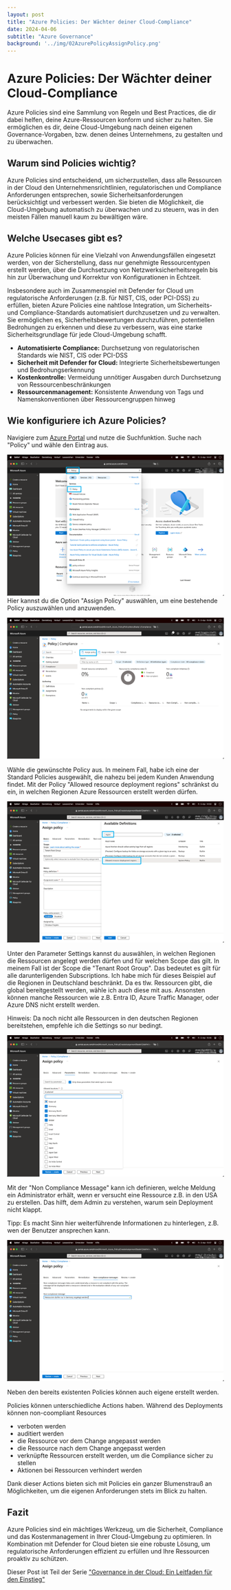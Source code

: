 ```yaml
---
layout: post
title: "Azure Policies: Der Wächter deiner Cloud-Compliance"
date: 2024-04-06
subtitle: "Azure Governance"
background: '../img/02AzurePolicyAssignPolicy.png'
---
```

# Azure Policies: Der Wächter deiner Cloud-Compliance

Azure Policies sind eine Sammlung von Regeln und Best Practices, die dir dabei helfen, deine Azure-Ressourcen konform und sicher zu halten. Sie ermöglichen es dir, deine Cloud-Umgebung nach deinen eigenen Governance-Vorgaben, bzw. denen deines Unternehmens, zu gestalten und zu überwachen.

## Warum sind Policies wichtig?

Azure Policies sind entscheidend, um sicherzustellen, dass alle Ressourcen in der Cloud den Unternehmensrichtlinien, regulatorischen und Compliance Anforderungen entsprechen, sowie Sicherheitsanforderungen berücksichtigt und verbessert werden. Sie bieten die Möglichkeit, die Cloud-Umgebung automatisch zu überwachen und zu steuern, was in den meisten Fällen manuell kaum zu bewältigen wäre.

## Welche Usecases gibt es?

Azure Policies können für eine Vielzahl von Anwendungsfällen eingesetzt werden, von der Sicherstellung, dass nur genehmigte Ressourcentypen erstellt werden, über die Durchsetzung von Netzwerksicherheitsregeln bis hin zur Überwachung und Korrektur von Konfigurationen in Echtzeit.

Insbesondere auch im Zusammenspiel mit Defender for Cloud um regulatorische Anforderungen (z.B. für NIST, CIS, oder PCI-DSS) zu erfüllen, bieten Azure Policies eine nahtlose Integration, um Sicherheits- und Compliance-Standards automatisiert durchzusetzen und zu verwalten. Sie ermöglichen es, Sicherheitsbewertungen durchzuführen, potentiellen Bedrohungen zu erkennen und diese zu verbessern, was eine starke Sicherheitsgrundlage für jede Cloud-Umgebung schafft.

- **Automatisierte Compliance:** Durchsetzung von regulatorischen Standards wie NIST, CIS oder PCI-DSS
- **Sicherheit mit Defender for Cloud:** Integrierte Sicherheitsbewertungen und Bedrohungserkennung
- **Kostenkontrolle:** Vermeidung unnötiger Ausgaben durch Durchsetzung von Ressourcenbeschränkungen
- **Ressourcenmanagement:** Konsistente Anwendung von Tags und Namenskonventionen über Ressourcengruppen hinweg

## Wie konfiguriere ich Azure Policies?

Navigiere zum [Azure Portal](https://portal.azure.com) und nutze die Suchfunktion. Suche nach "Policy" und wähle den Eintrag aus.

![Azure Policy suchen](../img/01AzurePolicy.png)
Hier kannst du die Option "Assign Policy" auswählen, um eine bestehende Policy auszuwählen und anzuwenden.

![Assign Azure Policy](../img/02AzurePolicyAssignPolicy.png)

Wähle die gewünschte Policy aus. In meinem Fall, habe ich eine der Standard Policies ausgewählt, die nahezu bei jedem Kunden Anwendung findet. Mit der Policy "Allowed resource deployment regions" schränkst du ein, in welchen Regionen Azure Ressourcen erstellt werden dürfen.

![Azure Policy konfigurieren](../img/03AzurePolicyAssignBasic.png)

Unter den Parameter Settings kannst du auswählen, in welchen Regionen die Ressourcen angelegt werden dürfen und für welchen Scope das gilt. In meinem Fall ist der Scope die "Tenant Root Group". Das bedeutet es gilt für alle darunterligenden Subscriptions. Ich habe mich für dieses Beispiel auf die Regionen in Deutschland beschränkt. Da es tlw. Ressourcen gibt, die global bereitgestellt werden, wähle ich auch diese mit aus. Ansonsten können manche Ressourcen wie z.B. Entra ID, Azure Traffic Manager, oder Azure DNS nicht erstellt werden.

Hinweis: Da noch nicht alle Ressourcen in den deutschen Regionen bereitstehen, empfehle ich die Settings so nur bedingt.

![Azure Policy Parameter](../img/04AzurePolicyParameter.png)

Mit der "Non Compliance Message" kann ich definieren, welche Meldung ein Administrator erhält, wenn er versucht eine Ressource z.B. in den USA zu erstellen. Das hilft, dem Admin zu verstehen, warum sein Deployment nicht klappt.

Tipp: Es macht Sinn hier weiterführende Informationen zu hinterlegen, z.B. wen der Benutzer ansprechen kann.

![Azure Policy Non-Compliance Message](../img/05AzurePolicyNonComplianceMessage.png)

Neben den bereits existenten Policies können auch eigene erstellt werden.

Policies können unterschiedliche Actions haben. Während des Deployments können non-coompliant Resources

- verboten werden
- auditiert werden
- die Ressource vor dem Change angepasst werden
- die Ressource nach dem Change angepasst werden
- verknüpfte Ressourcen erstellt werden, um die Compliance sicher zu stellen
- Aktionen bei Ressourcen verhindert werden

Dank dieser Actions bieten sich mit Policies ein ganzer Blumenstrauß an Möglichkeiten, um die eigenen Anforderungen stets im Blick zu halten. 

## Fazit

Azure Policies sind ein mächtiges Werkzeug, um die Sicherheit, Compliance und das Kostenmanagement in Ihrer Cloud-Umgebung zu optimieren. In Kombination mit Defender for Cloud bieten sie eine robuste Lösung, um regulatorische Anforderungen effizient zu erfüllen und Ihre Ressourcen proaktiv zu schützen.

Dieser Post ist Teil der Serie ["Governance in der Cloud: Ein Leitfaden für den Einstieg"](2024-03-18-governance-in-der-cloud.md)
